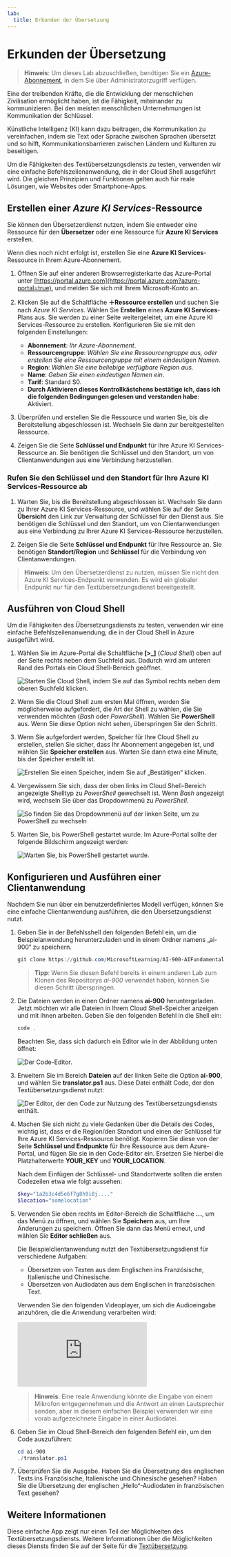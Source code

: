 ```yaml
---
lab:
  title: Erkunden der Übersetzung
---
```


# Erkunden der Übersetzung

> **Hinweis**: Um dieses Lab abzuschließen, benötigen Sie ein [Azure-Abonnement](https://azure.microsoft.com/free?azure-portal=true), in dem Sie über Administratorzugriff verfügen.

Eine der treibenden Kräfte, die die Entwicklung der menschlichen Zivilisation ermöglicht haben, ist die Fähigkeit, miteinander zu kommunizieren. Bei den meisten menschlichen Unternehmungen ist Kommunikation der Schlüssel.

Künstliche Intelligenz (KI) kann dazu beitragen, die Kommunikation zu vereinfachen, indem sie Text oder Sprache zwischen Sprachen übersetzt und so hilft, Kommunikationsbarrieren zwischen Ländern und Kulturen zu beseitigen.

Um die Fähigkeiten des Textübersetzungsdiensts zu testen, verwenden wir eine einfache Befehlszeilenanwendung, die in der Cloud Shell ausgeführt wird. Die gleichen Prinzipien und Funktionen gelten auch für reale Lösungen, wie Websites oder Smartphone-Apps.

## Erstellen einer *Azure KI Services*-Ressource

Sie können den Übersetzerdienst nutzen, indem Sie entweder eine Ressource für den **Übersetzer** oder eine Ressource für **Azure KI Services** erstellen.

Wenn dies noch nicht erfolgt ist, erstellen Sie eine **Azure KI Services**-Ressource in Ihrem Azure-Abonnement.

1. Öffnen Sie auf einer anderen Browserregisterkarte das Azure-Portal unter [https://portal.azure.com](https://portal.azure.com?azure-portal=true), und melden Sie sich mit Ihrem Microsoft-Konto an.

1. Klicken Sie auf die Schaltfläche **＋Ressource erstellen** und suchen Sie nach *Azure KI Services*. Wählen Sie **Erstellen** eines **Azure KI Services**-Plans aus. Sie werden zu einer Seite weitergeleitet, um eine Azure KI Services-Ressource zu erstellen. Konfigurieren Sie sie mit den folgenden Einstellungen:
    - **Abonnement**: *Ihr Azure-Abonnement*.
    - **Ressourcengruppe**: *Wählen Sie eine Ressourcengruppe aus, oder erstellen Sie eine Ressourcengruppe mit einem eindeutigen Namen*.
    - **Region**: *Wählen Sie eine beliebige verfügbare Region aus.*
    - **Name**: *Geben Sie einen eindeutigen Namen ein*.
    - **Tarif**: Standard S0.
    - **Durch Aktivieren dieses Kontrollkästchens bestätige ich, dass ich die folgenden Bedingungen gelesen und verstanden habe**: Aktiviert.

1. Überprüfen und erstellen Sie die Ressource und warten Sie, bis die Bereitstellung abgeschlossen ist. Wechseln Sie dann zur bereitgestellten Ressource.

1. Zeigen Sie die Seite **Schlüssel und Endpunkt** für Ihre Azure KI Services-Ressource an. Sie benötigen die Schlüssel und den Standort, um von Clientanwendungen aus eine Verbindung herzustellen.

### Rufen Sie den Schlüssel und den Standort für Ihre Azure KI Services-Ressource ab

1. Warten Sie, bis die Bereitstellung abgeschlossen ist. Wechseln Sie dann zu Ihrer Azure KI Services-Ressource, und wählen Sie auf der Seite **Übersicht** den Link zur Verwaltung der Schlüssel für den Dienst aus. Sie benötigen die Schlüssel und den Standort, um von Clientanwendungen aus eine Verbindung zu Ihrer Azure KI Services-Ressource herzustellen.

1. Zeigen Sie die Seite **Schlüssel und Endpunkt** für Ihre Ressource an. Sie benötigen **Standort/Region** und **Schlüssel** für die Verbindung von Clientanwendungen.

> **Hinweis**: Um den Übersetzerdienst zu nutzen, müssen Sie nicht den Azure KI Services-Endpunkt verwenden. Es wird ein globaler Endpunkt nur für den Textübersetzungsdienst bereitgestellt. 

## Ausführen von Cloud Shell

Um die Fähigkeiten des Übersetzungsdiensts zu testen, verwenden wir eine einfache Befehlszeilenanwendung, die in der Cloud Shell in Azure ausgeführt wird. 

1. Wählen Sie im Azure-Portal die Schaltfläche **[>_]** (*Cloud Shell*) oben auf der Seite rechts neben dem Suchfeld aus. Dadurch wird am unteren Rand des Portals ein Cloud Shell-Bereich geöffnet.

    ![Starten Sie Cloud Shell, indem Sie auf das Symbol rechts neben dem oberen Suchfeld klicken.](media/translate-text-and-speech/powershell-portal-guide-1.png)

1. Wenn Sie die Cloud Shell zum ersten Mal öffnen, werden Sie möglicherweise aufgefordert, die Art der Shell zu wählen, die Sie verwenden möchten (*Bash* oder *PowerShell*). Wählen Sie **PowerShell** aus. Wenn Sie diese Option nicht sehen, überspringen Sie den Schritt.  

1. Wenn Sie aufgefordert werden, Speicher für Ihre Cloud Shell zu erstellen, stellen Sie sicher, dass Ihr Abonnement angegeben ist, und wählen Sie **Speicher erstellen** aus. Warten Sie dann etwa eine Minute, bis der Speicher erstellt ist.

    ![Erstellen Sie einen Speicher, indem Sie auf „Bestätigen“ klicken.](media/translate-text-and-speech/powershell-portal-guide-2.png)

1. Vergewissern Sie sich, dass der oben links im Cloud Shell-Bereich angezeigte Shelltyp zu *PowerShell* gewechselt ist. Wenn *Bash* angezeigt wird, wechseln Sie über das Dropdownmenü zu *PowerShell*. 

    ![So finden Sie das Dropdownmenü auf der linken Seite, um zu PowerShell zu wechseln](media/translate-text-and-speech/powershell-portal-guide-3.png) 

1. Warten Sie, bis PowerShell gestartet wurde. Im Azure-Portal sollte der folgende Bildschirm angezeigt werden:  

    ![Warten Sie, bis PowerShell gestartet wurde.](media/translate-text-and-speech/powershell-prompt.png)

## Konfigurieren und Ausführen einer Clientanwendung

Nachdem Sie nun über ein benutzerdefiniertes Modell verfügen, können Sie eine einfache Clientanwendung ausführen, die den Übersetzungsdienst nutzt.

1. Geben Sie in der Befehlsshell den folgenden Befehl ein, um die Beispielanwendung herunterzuladen und in einem Ordner namens „ai-900“ zu speichern.

    ```PowerShell
    git clone https://github.com/MicrosoftLearning/AI-900-AIFundamentals ai-900
    ```

    >**Tipp**: Wenn Sie diesen Befehl bereits in einem anderen Lab zum Klonen des Repositorys *ai-900* verwendet haben, können Sie diesen Schritt überspringen.

1. Die Dateien werden in einen Ordner namens **ai-900** heruntergeladen. Jetzt möchten wir alle Dateien in Ihrem Cloud Shell-Speicher anzeigen und mit ihnen arbeiten. Geben Sie den folgenden Befehl in die Shell ein: 

     ```PowerShell
    code .
    ```

    Beachten Sie, dass sich dadurch ein Editor wie in der Abbildung unten öffnet: 

    ![Der Code-Editor.](media/translate-text-and-speech/powershell-portal-guide-4.png)

1. Erweitern Sie im Bereich **Dateien** auf der linken Seite die Option **ai-900**, und wählen Sie **translator.ps1** aus. Diese Datei enthält Code, der den Textübersetzungsdienst nutzt:

    ![Der Editor, der den Code zur Nutzung des Textübersetzungsdiensts enthält.](media/translate-text-and-speech/translate-code.png)

1. Machen Sie sich nicht zu viele Gedanken über die Details des Codes, wichtig ist, dass er die Region/den Standort und einen der Schlüssel für Ihre Azure KI Services-Ressource benötigt. Kopieren Sie diese von der Seite **Schlüssel und Endpunkte** für Ihre Ressource aus dem Azure-Portal, und fügen Sie sie in den Code-Editor ein. Ersetzen Sie hierbei die Platzhalterwerte **YOUR_KEY** und **YOUR_LOCATION**.

    Nach dem Einfügen der Schlüssel- und Standortwerte sollten die ersten Codezeilen etwa wie folgt aussehen:

    ```PowerShell
    $key="1a2b3c4d5e6f7g8h9i0j...."
    $location="somelocation"
    ```

1. Verwenden Sie oben rechts im Editor-Bereich die Schaltfläche **...**, um das Menü zu öffnen, und wählen Sie **Speichern** aus, um Ihre Änderungen zu speichern. Öffnen Sie dann das Menü erneut, und wählen Sie **Editor schließen** aus.

    Die Beispielclientanwendung nutzt den Textübersetzungsdienst für verschiedene Aufgaben:
    - Übersetzen von Texten aus dem Englischen ins Französische, Italienische und Chinesische.
    - Übersetzen von Audiodaten aus dem Englischen in französischen Text.

    Verwenden Sie den folgenden Videoplayer, um sich die Audioeingabe anzuhören, die die Anwendung verarbeiten wird:

    <div class="embeddedvideo"><iframe src="https://www.microsoft.com/videoplayer/embed/RWORN0" frameborder="0" allowfullscreen="true" data-linktype="external"></iframe></div>


    > **Hinweis**: Eine reale Anwendung könnte die Eingabe von einem Mikrofon entgegennehmen und die Antwort an einen Lautsprecher senden, aber in diesem einfachen Beispiel verwenden wir eine vorab aufgezeichnete Eingabe in einer Audiodatei.

1. Geben Sie im Cloud Shell-Bereich den folgenden Befehl ein, um den Code auszuführen:

    ```PowerShell
    cd ai-900
    ./translator.ps1
    ```

1. Überprüfen Sie die Ausgabe. Haben Sie die Übersetzung des englischen Texts ins Französische, Italienische und Chinesische gesehen?  Haben Sie die Übersetzung der englischen „Hello“-Audiodaten in französischen Text gesehen?

## Weitere Informationen

Diese einfache App zeigt nur einen Teil der Möglichkeiten des Textübersetzungsdiensts. Weitere Informationen über die Möglichkeiten dieses Diensts finden Sie auf der Seite für die [Textübersetzung](https://docs.microsoft.com/azure/cognitive-services/translator/translator-overview).